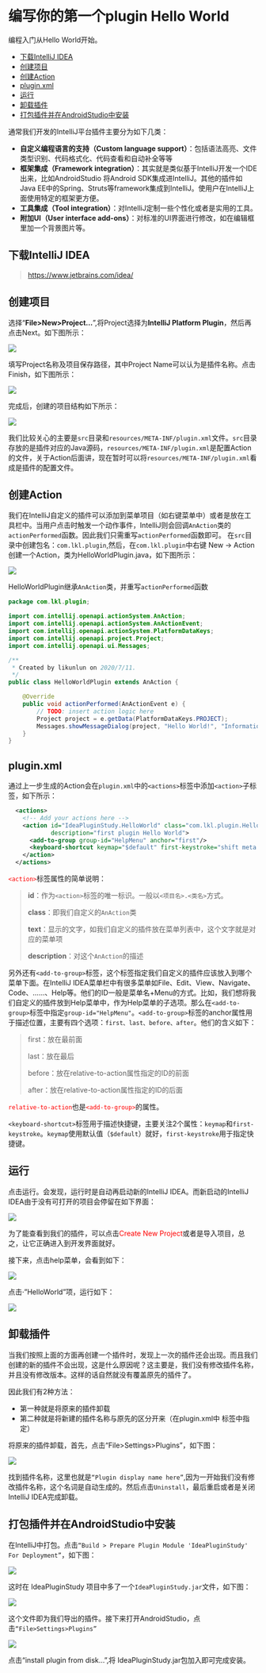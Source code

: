 # 编写你的第一个plugin Hello World

编程入门从Hello World开始。

* [下载IntelliJ IDEA](#下载IntelliJIDEA)
* [创建项目](#创建项目)
* [创建Action](#创建Action)
* [plugin.xml](#pluginxml)
* [运行](#运行)
* [卸载插件](#卸载插件)
* [打包插件并在AndroidStudio中安装](#打包插件并在AndroidStudio中安装)

通常我们开发的IntelliJ平台插件主要分为如下几类：

* **自定义编程语言的支持（Custom language support）**：包括语法高亮、文件类型识别、代码格式化、代码查看和自动补全等等
* **框架集成（Framework integration）**：其实就是类似基于IntelliJ开发一个IDE出来，比如AndroidStudio 将Android SDK集成进IntelliJ。其他的插件如Java EE中的Spring、Struts等framework集成到IntelliJ。使用户在IntelliJ上面使用特定的框架更方便。
* **工具集成（Tool integration）**：对IntelliJ定制一些个性化或者是实用的工具。
* **附加UI（User interface add-ons）**：对标准的UI界面进行修改，如在编辑框里加一个背景图片等。

## <a name="下载IntelliJIDEA">下载IntelliJ IDEA</a>

> https://www.jetbrains.com/idea/

## <a name="创建项目">创建项目</a>

选择“**File>New>Project…**”,将Project选择为**IntelliJ Platform Plugin**，然后再点击Next。如下图所示：

![](./imgs/newPlugin1.png)

填写Project名称及项目保存路径，其中Project Name可以认为是插件名称。点击Finish，如下图所示：

![](./imgs/newPlugin2.png)

完成后，创建的项目结构如下所示：

![](./imgs/projectStructure.png)

我们比较关心的主要是`src`目录和`resources/META-INF/plugin.xml`文件。`src`目录存放的是插件对应的Java源码，`resources/META-INF/plugin.xml`是配置Action的文件，关于Action后面讲，现在暂时可以将`resources/META-INF/plugin.xml`看成是插件的配置文件。

## <a name="创建Action">创建Action</a>

我们在IntelliJ自定义的插件可以添加到菜单项目（如右键菜单中）或者是放在工具栏中。当用户点击时触发一个动作事件，IntelliJ则会回调`AnAction`类的`actionPerformed`函数。因此我们只需重写`actionPerformed`函数即可。
在`src`目录中创建包名：`com.lkl.plugin`,然后，在`com.lkl.plugin`中右键 New -> Action 创建一个Action，类为HelloWorldPlugin.java，如下图所示：

![](./imgs/createAction.png)

HelloWorldPlugin继承`AnAction`类，并重写`actionPerformed`函数

```java
package com.lkl.plugin;

import com.intellij.openapi.actionSystem.AnAction;
import com.intellij.openapi.actionSystem.AnActionEvent;
import com.intellij.openapi.actionSystem.PlatformDataKeys;
import com.intellij.openapi.project.Project;
import com.intellij.openapi.ui.Messages;

/**
 * Created by likunlun on 2020/7/11.
 */
public class HelloWorldPlugin extends AnAction {

    @Override
    public void actionPerformed(AnActionEvent e) {
        // TODO: insert action logic here
        Project project = e.getData(PlatformDataKeys.PROJECT);
        Messages.showMessageDialog(project, "Hello World!", "Information", Messages.getInformationIcon());
    }
}
```

## <a name="pluginxml">plugin.xml</a>

通过上一步生成的Action会在`plugin.xml`中的`<actions>`标签中添加`<action>`子标签，如下所示：
                                      
```xml
  <actions>
    <!-- Add your actions here -->
    <action id="IdeaPluginStudy.HelloWorld" class="com.lkl.plugin.HelloWorldPlugin" text="HelloWorld"
            description="first plugin Hello World">
      <add-to-group group-id="HelpMenu" anchor="first"/>
      <keyboard-shortcut keymap="$default" first-keystroke="shift meta A"/>
    </action>
  </actions>
```

<font color=red>`<action>`</font>标签属性的简单说明：

> **id**：作为`<action>`标签的唯一标识。一般以`<项目名>.<类名>`方式。
>
> **class**：即我们自定义的`AnAction`类
>
> **text**：显示的文字，如我们自定义的插件放在菜单列表中，这个文字就是对应的菜单项
>
> **description**：对这个`AnAction`的描述


另外还有`<add-to-group>`标签，这个标签指定我们自定义的插件应该放入到哪个菜单下面。在IntelliJ IDEA菜单栏中有很多菜单如File、Edit、View、Navigate、Code、……、Help等。他们的ID一般是菜单名+Menu的方式。比如，我们想将我们自定义的插件放到Help菜单中，作为Help菜单的子选项。那么在`<add-to-group>`标签中指定`group-id="HelpMenu"`。`<add-to-group>`标签的anchor属性用于描述位置，主要有四个选项：`first、last、before、after`。他们的含义如下：

> first：放在最前面
> 
> last：放在最后
> 
> before：放在relative-to-action属性指定的ID的前面
> 
> after：放在relative-to-action属性指定的ID的后面

<font color=red>`relative-to-action`</font>也是<font color=red>`<add-to-group>`</font>的属性。

`<keyboard-shortcut>`标签用于描述快捷键，主要关注2个属性：`keymap`和`first-keystroke`。`keymap`使用默认值（`$default`）就好，`first-keystroke`用于指定快捷键。

## <a name="运行">运行</a>

点击运行。会发现，运行时是自动再启动新的IntelliJ IDEA。而新启动的IntelliJ IDEA由于没有可打开的项目会停留在如下界面：

![](./imgs/welcome.png)

为了能查看到我们的插件，可以点击<font color=red>Create New Project</font>或者是导入项目，总之，让它正确进入到开发界面就好。

接下来，点击help菜单，会看到如下：

![](./imgs/helpMenu.png)

点击·”HelloWorld”项，运行如下：

![](./imgs/message.png)

## <a name="卸载插件">卸载插件</a>

当我们按照上面的方面再创建一个插件时，发现上一次的插件还会出现。而且我们创建的新的插件不会出现，这是什么原因呢？这主要是，我们没有修改插件名称，并且没有修改版本。这样的话自然就没有覆盖原先的插件了。

因此我们有2种方法：
* 第一种就是将原来的插件卸载
* 第二种就是将新建的插件名称与原先的区分开来（在plugin.xml中 <name>标签中指定）

将原来的插件卸载，首先，点击“File>Settings>Plugins”，如下图：

![](./imgs/uninstallPlugin.png)

找到插件名称，这里也就是`“Plugin display name here”`,因为一开始我们没有修改插件名称，这个名词是自动生成的。然后点击`Uninstall`，最后重启或者是关闭IntelliJ IDEA完成卸载。

## <a name="打包插件并在AndroidStudio中安装">打包插件并在AndroidStudio中安装</a>

在IntelliJ中打包。点击`“Build > Prepare Plugin Module 'IdeaPluginStudy' For Deployment”`，如下图：

![](./imgs/buildDeployment.png)

这时在 IdeaPluginStudy 项目中多了一个`IdeaPluginStudy.jar`文件，如下图：

![](./imgs/buildDeployment1.png)

这个文件即为我们导出的插件。接下来打开AndroidStudio，点击`“File>Settings>Plugins”`

![](./imgs/installPlugin.png)

点击“install plugin from disk…”,将 IdeaPluginStudy.jar包加入即可完成安装。